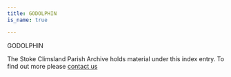 ```yaml
---
title: GODOLPHIN
is_name: true

---
```


GODOLPHIN


The Stoke Climsland Parish Archive holds material under this index entry. To find out more please [contact us](/contact/)
